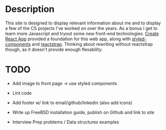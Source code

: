 # Description

This site is designed to display relevant information about me and to display a few of the CS projects I've worked on over the years. As a bonus I get to learn more Javascript and tryout some new front-end technologies. [Create React App](https://github.com/facebookincubator/create-react-app) provided a foundation for this web app, along with [styled-components](https://www.styled-components.com/) and [reactstrap](https://reactstrap.github.io/). Thinking about rewriting without reactstrap though, as it doesn't provide enough flexability.

# TODO

* Add image to front page -> use styled components

* Lint code
* Add footer w/ link to email/github/linkedin (also add icons)
* Write up FreeBSD installation guide, publish on Github and link to site
* Interview Prep problems / Data structures examples
